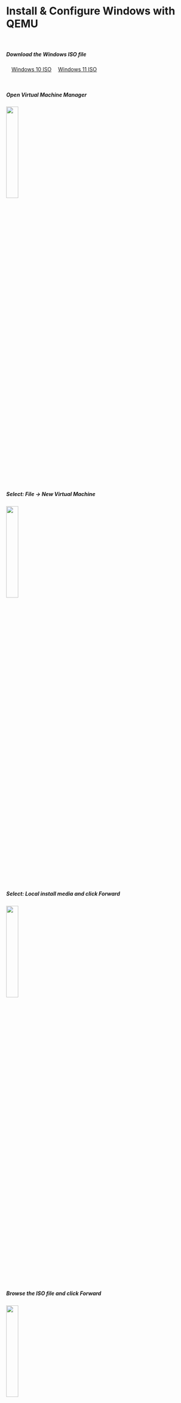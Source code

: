 # Install & Configure Windows with QEMU

&nbsp;&nbsp;
##### Download the Windows ISO file
&emsp;[Windows 10 ISO](https://www.microsoft.com/software-download/windows10ISO)
&emsp;[Windows 11 ISO](https://www.microsoft.com/software-download/windows11)

&nbsp;&nbsp;
##### Open Virtual Machine Manager 
<img src="https://github.com/sonus89/linux_scripts/assets/10185202/01b5fa58-3f9f-469b-afde-d690ac6414c0" width="25%" height="25%" />

&nbsp;&nbsp;
##### Select: File → New Virtual Machine
<img src="https://github.com/sonus89/linux_scripts/assets/10185202/4a8e8134-e1fe-4e3a-a9e5-0b926efcb6f3" width="25%" height="25%" />

&nbsp;&nbsp;
##### Select: Local install media and click Forward
<img src="https://github.com/sonus89/linux_scripts/assets/10185202/caab6eb9-33ba-4111-9424-9f1c1809063d" width="25%" height="25%" />

&nbsp;&nbsp;
##### Browse the ISO file and click Forward
<img src="https://github.com/sonus89/linux_scripts/assets/10185202/8fd5ff2e-a510-4030-ab98-cd005043d042" width="25%" height="25%" />

&nbsp;&nbsp;
##### Click "yes" to grant search permissions
<img src="https://github.com/sonus89/linux_scripts/assets/10185202/7a77fa1b-faad-4379-b1ba-0c96a1cbe33a" width="25%" height="25%" />




